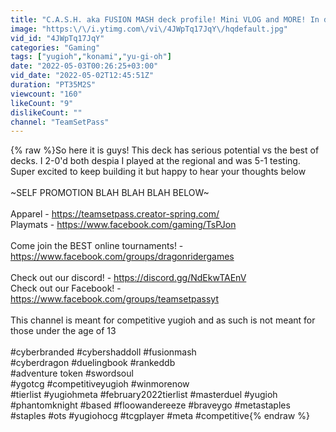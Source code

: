 ```yaml
---
title: "C.A.S.H. aka FUSION MASH deck profile! Mini VLOG and MORE! In depth theory behind the madness"
image: "https:\/\/i.ytimg.com\/vi\/4JWpTq17JqY\/hqdefault.jpg"
vid_id: "4JWpTq17JqY"
categories: "Gaming"
tags: ["yugioh","konami","yu-gi-oh"]
date: "2022-05-03T00:26:25+03:00"
vid_date: "2022-05-02T12:45:51Z"
duration: "PT35M2S"
viewcount: "160"
likeCount: "9"
dislikeCount: ""
channel: "TeamSetPass"
---
```

{% raw %}So here it is guys! This deck has serious potential vs the best of decks. I 2-0'd both despia I played at the regional and was 5-1 testing. Super excited to keep building it but happy to hear your thoughts below<br /><br />~SELF PROMOTION BLAH BLAH BLAH BELOW~<br /><br />Apparel - <a rel="nofollow" target="blank" href="https://teamsetpass.creator-spring.com/">https://teamsetpass.creator-spring.com/</a><br />Playmats - <a rel="nofollow" target="blank" href="https://www.facebook.com/gaming/TsPJon">https://www.facebook.com/gaming/TsPJon</a><br /><br />Come join the BEST online tournaments! - <a rel="nofollow" target="blank" href="https://www.facebook.com/groups/dragonridergames">https://www.facebook.com/groups/dragonridergames</a><br /><br />Check out our discord! - <a rel="nofollow" target="blank" href="https://discord.gg/NdEkwTAEnV">https://discord.gg/NdEkwTAEnV</a><br />Check out our Facebook! - <a rel="nofollow" target="blank" href="https://www.facebook.com/groups/teamsetpassyt">https://www.facebook.com/groups/teamsetpassyt</a><br /><br />This channel is meant for competitive yugioh and as such is not meant for those under the age of 13<br /><br />#cyberbranded #cybershaddoll #fusionmash<br />#cyberdragon #duelingbook #rankeddb <br />#adventure token #swordsoul<br />#ygotcg #competitiveyugioh #winmorenow<br />#tierlist #yugiohmeta #february2022tierlist #masterduel #yugioh #phantomknight #based #floowandereeze #braveygo #metastaples #staples #ots  #yugiohocg #tcgplayer #meta #competitive{% endraw %}
